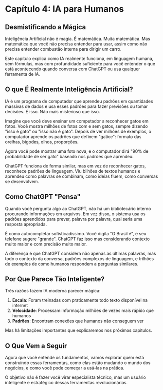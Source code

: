 # Capítulo 4: IA para Humanos

## Desmistificando a Mágica

Inteligência Artificial não é magia. É matemática. Muita matemática. Mas matemática que você não precisa entender para usar, assim como não precisa entender combustão interna para dirigir um carro.

Este capítulo explica como IA realmente funciona, em linguagem humana, sem fórmulas, mas com profundidade suficiente para você entender o que está acontecendo quando conversa com ChatGPT ou usa qualquer ferramenta de IA.

## O que É Realmente Inteligência Artificial?

IA é um programa de computador que aprendeu padrões em quantidades massivas de dados e usa esses padrões para fazer previsões ou tomar decisões. É isso. Não mais misterioso que isso.

Imagine que você deve ensinar um computador a reconhecer gatos em fotos. Você mostra milhões de fotos com e sem gatos, sempre dizendo "isso é gato" ou "isso não é gato". Depois de ver milhões de exemplos, o computador aprende os padrões que definem "gatice": formato das orelhas, bigodes, olhos, proporções.

Agora você pode mostrar uma foto nova, e o computador dirá "90% de probabilidade de ser gato" baseado nos padrões que aprendeu.

ChatGPT funciona de forma similar, mas em vez de reconhecer gatos, reconhece padrões de linguagem. Viu bilhões de textos humanos e aprendeu como palavras se combinam, como ideias fluem, como conversas se desenvolvem.

## Como ChatGPT "Pensa"

Quando você pergunta algo ao ChatGPT, não há um bibliotecário interno procurando informações em arquivos. Em vez disso, o sistema usa os padrões aprendidos para prever, palavra por palavra, qual seria uma resposta apropriada.

É como autocompletar sofisticadíssimo. Você digita "O Brasil é", e seu telefone sugere "grande". ChatGPT faz isso mas considerando contexto muito maior e com precisão muito maior.

A diferença é que ChatGPT considera não apenas as últimas palavras, mas todo o contexto da conversa, padrões complexos de linguagem, e trilhões de exemplos de como humanos respondem a perguntas similares.

## Por Que Parece Tão Inteligente?

Três razões fazem IA moderna parecer mágica:

1. **Escala**: Foram treinadas com praticamente todo texto disponível na internet
2. **Velocidade**: Processam informação milhões de vezes mais rápido que humanos
3. **Padrões**: Encontram conexões que humanos não conseguem ver

Mas há limitações importantes que explicaremos nos próximos capítulos.

## O Que Vem a Seguir

Agora que você entende os fundamentos, vamos explorar quem está construindo essas ferramentas, como elas estão mudando o mundo dos negócios, e como você pode começar a usá-las na prática.

O objetivo não é fazer você virar especialista técnico, mas um usuário inteligente e estratégico dessas ferramentas revolucionárias.